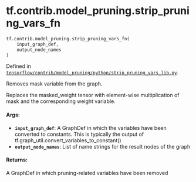 <div itemscope itemtype="http://developers.google.com/ReferenceObject">
<meta itemprop="name" content="tf.contrib.model_pruning.strip_pruning_vars_fn" />
<meta itemprop="path" content="Stable" />
</div>

# tf.contrib.model_pruning.strip_pruning_vars_fn

``` python
tf.contrib.model_pruning.strip_pruning_vars_fn(
    input_graph_def,
    output_node_names
)
```



Defined in [`tensorflow/contrib/model_pruning/python/strip_pruning_vars_lib.py`](/code/stable/tensorflow/contrib/model_pruning/python/strip_pruning_vars_lib.py).

Removes mask variable from the graph.

Replaces the masked_weight tensor with element-wise multiplication of mask
and the corresponding weight variable.

#### Args:

* <b>`input_graph_def`</b>: A GraphDef in which the variables have been converted to
    constants. This is typically the output of
    tf.graph_util.convert_variables_to_constant()
* <b>`output_node_names`</b>: List of name strings for the result nodes of the graph


#### Returns:

A GraphDef in which pruning-related variables have been removed